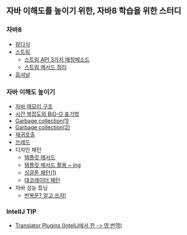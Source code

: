 ## 자바 이해도를 높이기 위한, 자바8 학습을 위한 스터디

### 자바8
  
* [람다식](https://junghyungil.tistory.com/39?category=892275)
* [스트림](https://junghyungil.tistory.com/40?category=892275)
    * [스트림 API 3가지 매칭메소드](https://junghyungil.tistory.com/48?category=892275)
    * [스트림 메서드 정리](https://junghyungil.tistory.com/49?category=892275)
* [옵셔널](https://junghyungil.tistory.com/44?category=892275)


### 자바 이해도 높이기

* [자바 메모리 구조](https://junghyungil.tistory.com/14?category=892275)
* [시간 복잡도와 BiG-O 표기법](https://junghyungil.tistory.com/10?category=892275)
* [Garbage collection(1)](https://junghyungil.tistory.com/8?category=892275)
* [Garbage collection(2)](https://junghyungil.tistory.com/9?category=892275)
* [재귀호출](https://junghyungil.tistory.com/16?category=892275)
* [쓰레드](https://junghyungil.tistory.com/68?category=892275)
* 디자인 패턴
    * [템플릿 메서드](https://junghyungil.tistory.com/64?category=892275)
    * [템플릿 메서드 활용 ~ ing]()
    * [싱글톤 패턴(1)](https://junghyungil.tistory.com/66?category=892275)
    * [데코레이터 패턴](https://junghyungil.tistory.com/67?category=892275)
* 자바 성능 튜닝
   * [반복문? 알고 쓰자!](https://junghyungil.tistory.com/65?category=892275)
    
    
### IntellJ TIP

* [Translator Plugins (IntellJ에서 한 -> 영 번역)](https://junghyungil.tistory.com/63?category=905725)

